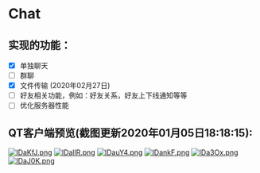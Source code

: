 # Chat
## 实现的功能：
- [X] 单独聊天
- [ ] 群聊
- [X] 文件传输     (2020年02月27日)
- [ ] 好友相关功能，例如：好友关系，好友上下线通知等等
- [ ] 优化服务器性能

## QT客户端预览(截图更新2020年01月05日18:18:15):
[![lDaKfJ.png](https://s2.ax1x.com/2020/01/05/lDaKfJ.png)](https://imgchr.com/i/lDaKfJ)
[![lDallR.png](https://s2.ax1x.com/2020/01/05/lDallR.png)](https://imgchr.com/i/lDallR)
[![lDauY4.png](https://s2.ax1x.com/2020/01/05/lDauY4.png)](https://imgchr.com/i/lDauY4)
[![lDankF.png](https://s2.ax1x.com/2020/01/05/lDankF.png)](https://imgchr.com/i/lDankF)
[![lDa3Ox.png](https://s2.ax1x.com/2020/01/05/lDa3Ox.png)](https://imgchr.com/i/lDa3Ox)
[![lDaJ0K.png](https://s2.ax1x.com/2020/01/05/lDaJ0K.png)](https://imgchr.com/i/lDaJ0K)
